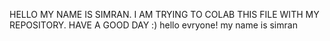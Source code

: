 HELLO MY NAME IS SIMRAN. I AM TRYING TO COLAB THIS FILE WITH MY REPOSITORY.
HAVE A GOOD DAY :)
hello evryone! my name is simran